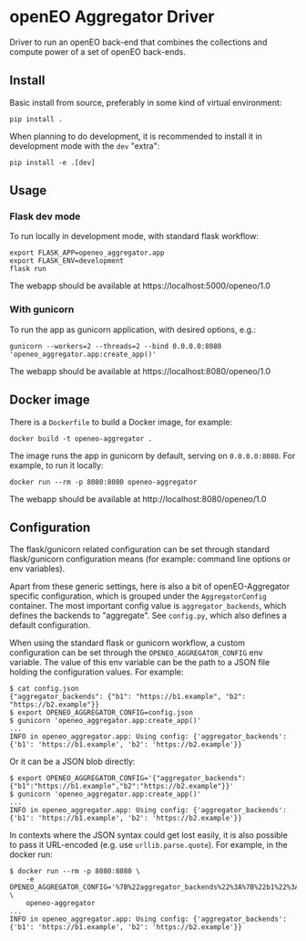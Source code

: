 # openEO Aggregator Driver

Driver to run an openEO back-end that combines the collections and compute power of a set of openEO back-ends.

## Install

Basic install from source, preferably in some kind of virtual environment:

    pip install .

When planning to do development, it is recommended to install it in development mode with the `dev` "extra":

    pip install -e .[dev]

## Usage

### Flask dev mode

To run locally in development mode, with standard flask workflow:

    export FLASK_APP=openeo_aggregator.app
    export FLASK_ENV=development
    flask run

The webapp should be available at https://localhost:5000/openeo/1.0

### With gunicorn

To run the app as gunicorn application, with desired options, e.g.:

    gunicorn --workers=2 --threads=2 --bind 0.0.0.0:8080 'openeo_aggregator.app:create_app()'

The webapp should be available at https://localhost:8080/openeo/1.0


## Docker image

There is a `Dockerfile` to build a Docker image, for example:

    docker build -t openeo-aggregator .

The image runs the app in gunicorn by default, serving on `0.0.0.0:8080`.
For example, to run it locally:

    docker run --rm -p 8080:8080 openeo-aggregator
 
The webapp should be available at http://localhost:8080/openeo/1.0


## Configuration

The flask/gunicorn related configuration can be set through 
standard flask/gunicorn configuration means 
(for example: command line options or env variables).

Apart from these generic settings, here is also a bit of 
openEO-Aggregator specific configuration, 
which is grouped under the `AggregatorConfig` container.
The most important config value is `aggregator_backends`, which 
defines the backends to "aggregate".
See `config.py`, which also defines a default configuration.

When using the standard flask or gunicorn workflow, a custom configuration
can be set through the `OPENEO_AGGREGATOR_CONFIG` env variable. 
The value of this env variable can be the path to a JSON file holding the configuration values.
For example:

    $ cat config.json
    {"aggregator_backends": {"b1": "https://b1.example", "b2": "https://b2.example"}}
    $ export OPENEO_AGGREGATOR_CONFIG=config.json
    $ gunicorn 'openeo_aggregator.app:create_app()'
    ...
    INFO in openeo_aggregator.app: Using config: {'aggregator_backends': {'b1': 'https://b1.example', 'b2': 'https://b2.example'}}


Or it can be a JSON blob directly:

    $ export OPENEO_AGGREGATOR_CONFIG='{"aggregator_backends":{"b1":"https://b1.example","b2":"https://b2.example"}}'
    $ gunicorn 'openeo_aggregator.app:create_app()'
    ...
    INFO in openeo_aggregator.app: Using config: {'aggregator_backends': {'b1': 'https://b1.example', 'b2': 'https://b2.example'}}


In contexts where the JSON syntax could get lost easily, it is also possible to
pass it URL-encoded (e.g. use `urllib.parse.quote`). 
For example, in the docker run:

    $ docker run --rm -p 8080:8080 \
        -e OPENEO_AGGREGATOR_CONFIG='%7B%22aggregator_backends%22%3A%7B%22b1%22%3A%22https%3A//b1.example%22%2C%22b2%22%3A%22https%3A//b2.example%22%7D%7D' \
        openeo-aggregator
    ...
    INFO in openeo_aggregator.app: Using config: {'aggregator_backends': {'b1': 'https://b1.example', 'b2': 'https://b2.example'}}




    
